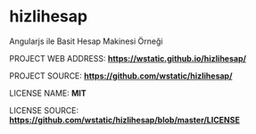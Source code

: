 # hizlihesap

Angularjs ile Basit Hesap Makinesi Örneği

PROJECT WEB ADDRESS: <strong>https://wstatic.github.io/hizlihesap/</strong>

PROJECT SOURCE: <strong>https://github.com/wstatic/hizlihesap/</strong>

LICENSE NAME: <strong>MIT</strong> 

LICENSE SOURCE: <strong>https://github.com/wstatic/hizlihesap/blob/master/LICENSE</strong>

